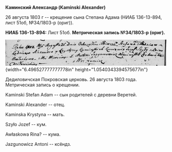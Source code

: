 **Каминский Александр (Kaminski Alexander)**

26 августа 1803 г -- крещение сына Степана Адама (НИАБ 136-13-894, лист
51об, №34/1803-р (ориг)).

**НИАБ 136-13-894:** Лист 51об. **Метрическая запись №34/1803-р
(ориг).**

![](./media/f4cc22e118f165727bafa68995c90a15530dccae.png){width="6.496527777777778in"
height="1.0540343394575677in"}

Дедиловичская Покровская церковь. 26 августа 1803 года. Метрическая
запись о крещении.

Kaminski Stefan Adam -- сын родителей с деревни Веретей.

Kaminski Alexander -- отец.

Kaminska Krystyna -- мать.

Szyło Jozef -- кум.

Awłaskowa Rina? -- кума.

Jazgunowicz Antoni -- ксёндз.
